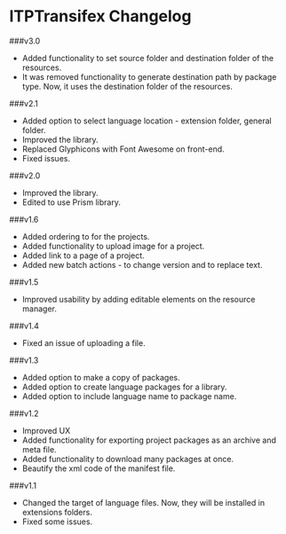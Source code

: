 ITPTransifex Changelog
==========================

###v3.0
* Added functionality to set source folder and destination folder of the resources.
* It was removed functionality to generate destination path by package type. Now, it uses the destination folder of the resources.

###v2.1
* Added option to select language location - extension folder, general folder.
* Improved the library.
* Replaced Glyphicons with Font Awesome on front-end.
* Fixed issues.

###v2.0
* Improved the library.
* Edited to use Prism library.

###v1.6
* Added ordering to for the projects.
* Added functionality to upload image for a project.
* Added link to a page of a project.
* Added new batch actions - to change version and to replace text.

###v1.5
* Improved usability by adding editable elements on the resource manager.

###v1.4
* Fixed an issue of uploading a file.

###v1.3
* Added option to make a copy of packages.
* Added option to create language packages for a library.
* Added option to include language name to package name.

###v1.2
* Improved UX
* Added functionality for exporting project packages as an archive and meta file.
* Added functionality to download many packages at once.
* Beautify the xml code of the manifest file.

###v1.1
* Changed the target of language files. Now, they will be installed in extensions folders.
* Fixed some issues.
